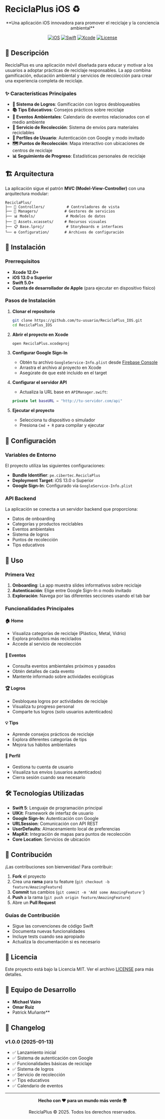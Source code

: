 # ReciclaPlus iOS ♻️

<div align="center">
  **Una aplicación iOS innovadora para promover el reciclaje y la conciencia ambiental**
  
  [![iOS](https://img.shields.io/badge/iOS-13.0+-blue.svg)](https://developer.apple.com/ios/)
  [![Swift](https://img.shields.io/badge/Swift-5.0+-orange.svg)](https://swift.org/)
  [![Xcode](https://img.shields.io/badge/Xcode-12.0+-blue.svg)](https://developer.apple.com/xcode/)
  [![License](https://img.shields.io/badge/License-MIT-green.svg)](LICENSE)
</div>

## 📱 Descripción

ReciclaPlus es una aplicación móvil diseñada para educar y motivar a los usuarios a adoptar prácticas de reciclaje responsables. La app combina gamificación, educación ambiental y servicios de recolección para crear una experiencia completa de reciclaje.

### ✨ Características Principales

- **🎯 Sistema de Logros**: Gamificación con logros desbloqueables
- **📚 Tips Educativos**: Consejos prácticos sobre reciclaje
- **📅 Eventos Ambientales**: Calendario de eventos relacionados con el medio ambiente
- **🚚 Servicio de Recolección**: Sistema de envíos para materiales reciclables
- **👤 Perfiles de Usuario**: Autenticación con Google y modo invitado
- **🗺️ Puntos de Recolección**: Mapa interactivo con ubicaciones de centros de reciclaje
- **📊 Seguimiento de Progreso**: Estadísticas personales de reciclaje

## 🏗️ Arquitectura

La aplicación sigue el patrón **MVC (Model-View-Controller)** con una arquitectura modular:

```
ReciclaPlus/
├── 📱 Controllers/          # Controladores de vista
├── 🔧 Managers/            # Gestores de servicios
├── 📊 Models/              # Modelos de datos
├── 🎨 Assets.xcassets/     # Recursos visuales
├── 📋 Base.lproj/          # Storyboards e interfaces
└── ⚙️ Configuration/       # Archivos de configuración
```

## 🚀 Instalación

### Prerrequisitos

- **Xcode 12.0+**
- **iOS 13.0 o Superior**
- **Swift 5.0+**
- **Cuenta de desarrollador de Apple** (para ejecutar en dispositivo físico)

### Pasos de Instalación

1. **Clonar el repositorio**
   ```bash
   git clone https://github.com/tu-usuario/ReciclaPlus_IOS.git
   cd ReciclaPlus_IOS
   ```

2. **Abrir el proyecto en Xcode**
   ```bash
   open ReciclaPlus.xcodeproj
   ```

3. **Configurar Google Sign-In**
   - Obtén tu archivo `GoogleService-Info.plist` desde [Firebase Console](https://console.firebase.google.com/)
   - Arrastra el archivo al proyecto en Xcode
   - Asegúrate de que esté incluido en el target

4. **Configurar el servidor API**
   - Actualiza la URL base en `APIManager.swift`:
   ```swift
   private let baseURL = "http://tu-servidor.com/api"
   ```

5. **Ejecutar el proyecto**
   - Selecciona tu dispositivo o simulador
   - Presiona `Cmd + R` para compilar y ejecutar

## 🔧 Configuración

### Variables de Entorno

El proyecto utiliza las siguientes configuraciones:

- **Bundle Identifier**: `pe.cibertec.ReciclaPlus`
- **Deployment Target**: iOS 13.0 o Superior
- **Google Sign-In**: Configurado via `GoogleService-Info.plist`

### API Backend

La aplicación se conecta a un servidor backend que proporciona:

- Datos de onboarding
- Categorías y productos reciclables
- Eventos ambientales
- Sistema de logros
- Puntos de recolección
- Tips educativos

## 📖 Uso

### Primera Vez

1. **Onboarding**: La app muestra slides informativos sobre reciclaje
2. **Autenticación**: Elige entre Google Sign-In o modo invitado
3. **Exploración**: Navega por las diferentes secciones usando el tab bar

### Funcionalidades Principales

#### 🏠 Home
- Visualiza categorías de reciclaje (Plástico, Metal, Vidrio)
- Explora productos más reciclados
- Accede al servicio de recolección

#### 📅 Eventos
- Consulta eventos ambientales próximos y pasados
- Obtén detalles de cada evento
- Mantente informado sobre actividades ecológicas

#### 🏆 Logros
- Desbloquea logros por actividades de reciclaje
- Visualiza tu progreso personal
- Comparte tus logros (solo usuarios autenticados)

#### 💡 Tips
- Aprende consejos prácticos de reciclaje
- Explora diferentes categorías de tips
- Mejora tus hábitos ambientales

#### 👤 Perfil
- Gestiona tu cuenta de usuario
- Visualiza tus envíos (usuarios autenticados)
- Cierra sesión cuando sea necesario

## 🛠️ Tecnologías Utilizadas

- **Swift 5**: Lenguaje de programación principal
- **UIKit**: Framework de interfaz de usuario
- **Google Sign-In**: Autenticación con Google
- **URLSession**: Comunicación con API REST
- **UserDefaults**: Almacenamiento local de preferencias
- **MapKit**: Integración de mapas para puntos de recolección
- **Core Location**: Servicios de ubicación

## 🤝 Contribución

¡Las contribuciones son bienvenidas! Para contribuir:

1. **Fork** el proyecto
2. Crea una **rama** para tu feature (`git checkout -b feature/AmazingFeature`)
3. **Commit** tus cambios (`git commit -m 'Add some AmazingFeature'`)
4. **Push** a la rama (`git push origin feature/AmazingFeature`)
5. Abre un **Pull Request**

### Guías de Contribución

- Sigue las convenciones de código Swift
- Documenta nuevas funcionalidades
- Incluye tests cuando sea apropiado
- Actualiza la documentación si es necesario

## 📝 Licencia

Este proyecto está bajo la Licencia MIT. Ver el archivo [LICENSE](LICENSE) para más detalles.

## 👥 Equipo de Desarrollo

- **Michael Vairo**
- **Omar Ruiz**
- Patrick Muñante**

## 🔄 Changelog

### v1.0.0 (2025-01-13)
- ✅ Lanzamiento inicial
- ✅ Sistema de autenticación con Google
- ✅ Funcionalidades básicas de reciclaje
- ✅ Sistema de logros
- ✅ Servicio de recolección
- ✅ Tips educativos
- ✅ Calendario de eventos

---

<div align="center">
  <p><strong>Hecho con ❤️ para un mundo más verde 🌍</strong></p>
  <p>ReciclaPlus © 2025. Todos los derechos reservados.</p>
</div>